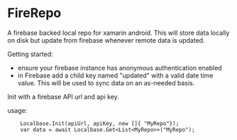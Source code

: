 ﻿# FireRepo 

A firebase backed local repo for xamarin android. This will store data locally on disk but update from firebase whenever remote data is updated.

Getting started:
* ensure your firebase instance has anonymous authentication enabled
* in Firebase add a child key named "updated" with a valid date time value. This will be used to sync data on an as-needed basis. 

Init with a firebase API url and api key.

usage:
```
    Localbase.Init(apiUrl, apiKey, new []{ "MyRepo"});        
    var data = await Localbase.Get<List<MyRepo>>("MyRepo");
```
